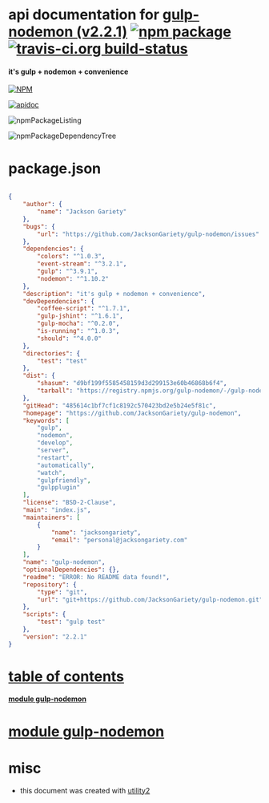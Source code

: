 # api documentation for  [gulp-nodemon (v2.2.1)](https://github.com/JacksonGariety/gulp-nodemon)  [![npm package](https://img.shields.io/npm/v/npmdoc-gulp-nodemon.svg?style=flat-square)](https://www.npmjs.org/package/npmdoc-gulp-nodemon) [![travis-ci.org build-status](https://api.travis-ci.org/npmdoc/node-npmdoc-gulp-nodemon.svg)](https://travis-ci.org/npmdoc/node-npmdoc-gulp-nodemon)
#### it's gulp + nodemon + convenience

[![NPM](https://nodei.co/npm/gulp-nodemon.png?downloads=true)](https://www.npmjs.com/package/gulp-nodemon)

[![apidoc](https://npmdoc.github.io/node-npmdoc-gulp-nodemon/build/screenCapture.buildNpmdoc.browser.%252Fhome%252Ftravis%252Fbuild%252Fnpmdoc%252Fnode-npmdoc-gulp-nodemon%252Ftmp%252Fbuild%252Fapidoc.html.png)](https://npmdoc.github.io/node-npmdoc-gulp-nodemon/build/apidoc.html)

![npmPackageListing](https://npmdoc.github.io/node-npmdoc-gulp-nodemon/build/screenCapture.npmPackageListing.svg)

![npmPackageDependencyTree](https://npmdoc.github.io/node-npmdoc-gulp-nodemon/build/screenCapture.npmPackageDependencyTree.svg)



# package.json

```json

{
    "author": {
        "name": "Jackson Gariety"
    },
    "bugs": {
        "url": "https://github.com/JacksonGariety/gulp-nodemon/issues"
    },
    "dependencies": {
        "colors": "^1.0.3",
        "event-stream": "^3.2.1",
        "gulp": "^3.9.1",
        "nodemon": "^1.10.2"
    },
    "description": "it's gulp + nodemon + convenience",
    "devDependencies": {
        "coffee-script": "^1.7.1",
        "gulp-jshint": "^1.6.1",
        "gulp-mocha": "^0.2.0",
        "is-running": "^1.0.3",
        "should": "^4.0.0"
    },
    "directories": {
        "test": "test"
    },
    "dist": {
        "shasum": "d9bf199f5585458159d3d299153e60b46868b6f4",
        "tarball": "https://registry.npmjs.org/gulp-nodemon/-/gulp-nodemon-2.2.1.tgz"
    },
    "gitHead": "485614c1bf7cf1c8192c570423bd2e5b24e5f81c",
    "homepage": "https://github.com/JacksonGariety/gulp-nodemon",
    "keywords": [
        "gulp",
        "nodemon",
        "develop",
        "server",
        "restart",
        "automatically",
        "watch",
        "gulpfriendly",
        "gulpplugin"
    ],
    "license": "BSD-2-Clause",
    "main": "index.js",
    "maintainers": [
        {
            "name": "jacksongariety",
            "email": "personal@jacksongariety.com"
        }
    ],
    "name": "gulp-nodemon",
    "optionalDependencies": {},
    "readme": "ERROR: No README data found!",
    "repository": {
        "type": "git",
        "url": "git+https://github.com/JacksonGariety/gulp-nodemon.git"
    },
    "scripts": {
        "test": "gulp test"
    },
    "version": "2.2.1"
}
```



# <a name="apidoc.tableOfContents"></a>[table of contents](#apidoc.tableOfContents)

#### [module gulp-nodemon](#apidoc.module.gulp-nodemon)



# <a name="apidoc.module.gulp-nodemon"></a>[module gulp-nodemon](#apidoc.module.gulp-nodemon)



# misc
- this document was created with [utility2](https://github.com/kaizhu256/node-utility2)
